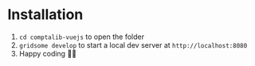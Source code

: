 # Installation 
1. `cd comptalib-vuejs` to open the folder
2. `gridsome develop` to start a local dev server at `http://localhost:8080`
3. Happy coding 🎉🙌